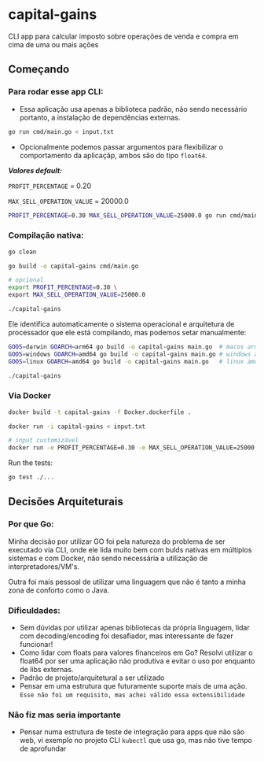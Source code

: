 # capital-gains
CLI app para calcular imposto sobre operações de venda e compra em cima de uma ou mais ações

## Começando

### Para rodar esse app CLI:
- Essa aplicação usa apenas a biblioteca padrão, não sendo necessário portanto, a instalação de dependências externas.
```Bash
go run cmd/main.go < input.txt
```

- Opcionalmente podemos passar argumentos para flexibilizar o comportamento da aplicaçãp, ambos são do tipo `float64`.
 
 ***Valores default:***

`PROFIT_PERCENTAGE` = 0.20

`MAX_SELL_OPERATION_VALUE` = 20000.0

```Bash
PROFIT_PERCENTAGE=0.30 MAX_SELL_OPERATION_VALUE=25000.0 go run cmd/main.go < input.txt
```

### Compilação nativa:

```Bash
go clean

go build -o capital-gains cmd/main.go

# opcional
export PROFIT_PERCENTAGE=0.30 \
export MAX_SELL_OPERATION_VALUE=25000.0

./capital-gains
```

Ele identifica automaticamente o sistema operacional e arquitetura de processador que ele está compilando, mas podemos setar manualmente:

```Bash
GOOS=darwin GOARCH=arm64 go build -o capital-gains main.go  # macos arm64
GOOS=windows GOARCH=amd64 go build -o capital-gains main.go # windows amd64
GOOS=linux GOARCH=amd64 go build -o capital-gains main.go   # linux amd64

./capital-gains
```

### Via Docker

```Bash
docker build -t capital-gains -f Docker.dockerfile .

docker run -i capital-gains < input.txt

# input customizável
docker run -e PROFIT_PERCENTAGE=0.30 -e MAX_SELL_OPERATION_VALUE=25000.0 -i capital-gains < input.txt
```

Run the tests:
```Bash
go test ./...
`````

## Decisões Arquiteturais

### Por que Go:

Minha decisão por utilizar GO foi pela natureza do problema de ser executado via CLI, onde ele lida muito bem com bulds nativas em múltiplos sistemas e com Docker,
não sendo necessária a utilização de interpretadores/VM's.

Outra foi mais pessoal de utilizar uma linguagem que não é tanto a minha zona de conforto como o Java.

### Dificuldades:

 - Sem dúvidas por utilizar apenas bibliotecas da própria linguagem, lidar com decoding/encoding foi desafiador, mas interessante de fazer funcionar!
 - Como lidar com floats para valores financeiros em Go? Resolvi utilizar o float64 por ser uma aplicação não produtiva e evitar o uso por enquanto de libs externas.
 - Padrão de projeto/arquitetural a ser utilizado
 - Pensar em uma estrutura que futuramente suporte mais de uma ação. `Esse não foi um requisito, mas achei válido essa extensibilidade`

 ### Não fiz mas seria importante

 - Pensar numa estrutura de teste de integração para apps que não são web, vi exemplo no projeto CLI `kubectl` que usa go, mas não tive tempo de aprofundar
